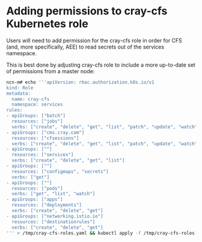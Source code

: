 # Adding permissions to cray-cfs Kubernetes role

Users will need to add permission for the cray-cfs role in order for CFS (and, more specifically, AEE) to read secrets out of the services namespace.

This is best done by adjusting cray-cfs role to include a more up-to-date set of permissions from a master node:

```bash
ncn-m# echo '''apiVersion: rbac.authorization.k8s.io/v1
kind: Role
metadata:
  name: cray-cfs
  namespace: services
rules:
- apiGroups: ["batch"]
  resources: ["jobs"]
  verbs: ["create", "delete", "get", "list", "patch", "update", "watch"]
- apiGroups: ["cms.cray.com"]
  resources: ["cfsessions"]
  verbs: ["create", "delete", "get", "list", "patch", "update", "watch"]
- apiGroups: [""]
  resources: ["services"]
  verbs: ["create", "delete", "get", "list"]
- apiGroups: [""]
  resources: ["configmaps", "secrets"]
  verbs: ["get"]
- apiGroups: [""]
  resources: ["pods"]
  verbs: ["get", "list", "watch"]
- apiGroups: ["apps"]
  resources: ["deployments"]
  verbs: ["create", "delete", "get"]
- apiGroups: ["networking.istio.io"]
  resources: ["destinationrules"]
  verbs: ["create", "delete", "get"]
''' > /tmp/cray-cfs-roles.yaml && kubectl apply -f /tmp/cray-cfs-roles.yaml
```
